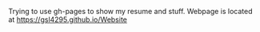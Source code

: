 Trying to use gh-pages to show my resume and stuff. 
Webpage is located at https://gsl4295.github.io/Website